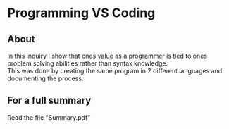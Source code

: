 # Programming VS Coding

## About

In this inquiry I show that ones value as a programmer is tied to ones problem solving abilities rather than syntax knowledge.<br/>
This was done by creating the same program in 2 different languages and documenting the process.

## For a full summary

Read the file "Summary.pdf"
